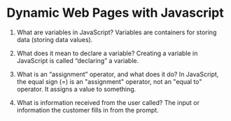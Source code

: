# Dynamic Web Pages with Javascript

1. What are variables in JavaScript? Variables are containers for storing data (storing data values).

2. What does it mean to declare a variable? Creating a variable in JavaScript is called “declaring” a variable.

3. What is an “assignment” operator, and what does it do? In JavaScript, the equal sign (=) is an "assignment" operator, not an "equal to" operator. It assigns a value to something.

4. What is information received from the user called? The input or information the customer fills in from the prompt.
